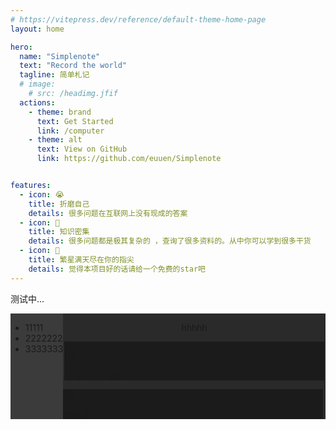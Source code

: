 ```yaml
---
# https://vitepress.dev/reference/default-theme-home-page
layout: home

hero:
  name: "Simplenote"
  text: "Record the world"
  tagline: 简单札记
  # image: 
    # src: /headimg.jfif
  actions:
    - theme: brand
      text: Get Started
      link: /computer
    - theme: alt
      text: View on GitHub
      link: https://github.com/euuen/Simplenote


features:
  - icon: 😭
    title: 折磨自己
    details: 很多问题在互联网上没有现成的答案
  - icon: 🤯
    title: 知识密集
    details: 很多问题都是极其复杂的 ，查询了很多资料的。从中你可以学到很多干货
  - icon: 🌟
    title: 繁星满天尽在你的指尖
    details: 觉得本项目好的话请给一个免费的star吧
---
```


测试中...

<div style="display: flex;background-color: #3b3b3b;">
    <ul>
        <li>11111</li>
        <li>2222222</li>
        <li>3333333</li>
    </ul>
    <div style="background-color: #2a2a2a;width: 100%;">
        <div style="display: flex;flex-direction: column;align-items: center;">
            <p>hhhhh</p>
            <div style="background-color: #1b1b1b;width: 99%;height: 99%;">
                <p>hh</p>
                <div style="display: flex;">
                    <a style="margin-left: 20px;margin-right: 20px;" href="">jjjj</a>
                    <a style="margin-left: 20px;margin-right: 20px;" href="">jjjjj</a>
                </div>
            </div>
        </div>
        <div style="background-color: #1b1b1b;width: 99%;height: ;">
            <p>jjjk</p>
            <div>
                <a href="">ggg</a>
                <a href="">jjj</a>
            </div>
        </div>
    </div>
</div>